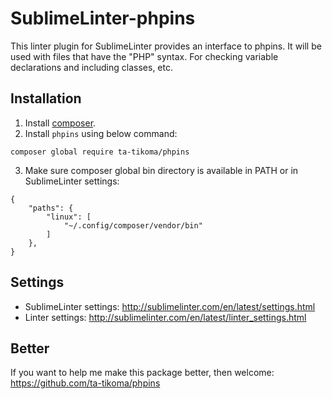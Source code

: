 # SublimeLinter-phpins
This linter plugin for SublimeLinter provides an interface to phpins. It will be used with files that have the "PHP" syntax. For checking variable declarations and including classes, etc.

## Installation

1. Install [composer](https://getcomposer.org/).
2. Install `phpins` using below command:
```
composer global require ta-tikoma/phpins
```
3. Make sure composer global bin directory is available in PATH or in SublimeLinter settings:
```
{
	"paths": {
        "linux": [
        	"~/.config/composer/vendor/bin"
        ]
    },
}
```

## Settings

- SublimeLinter settings: http://sublimelinter.com/en/latest/settings.html
- Linter settings: http://sublimelinter.com/en/latest/linter_settings.html


## Better

If you want to help me make this package better, then welcome: https://github.com/ta-tikoma/phpins
